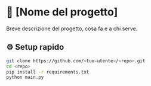 # 🚀 [Nome del progetto]

Breve descrizione del progetto, cosa fa e a chi serve.

## ⚙️ Setup rapido
```bash
git clone https://github.com/<tuo-utente>/<repo>.git
cd <repo>
pip install -r requirements.txt
python main.py

